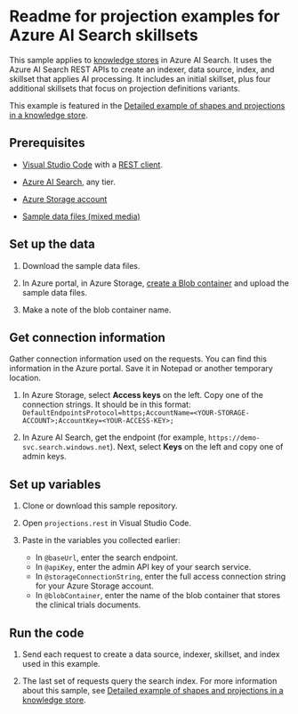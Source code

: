 
# Readme for projection examples for Azure AI Search skillsets

This sample applies to [knowledge stores](https://learn.microsoft.com/azure/search/knowledge-store-concept-intro) in Azure AI Search. It uses the Azure AI Search REST APIs to create an indexer, data source, index, and skillset that applies AI processing. It includes an initial skillset, plus four additional skillsets that focus on projection definitions variants.

This example is featured in the [Detailed example of shapes and projections in a knowledge store](https://learn.microsoft.com/en-us/azure/search/knowledge-store-projection-example-long).
 
## Prerequisites

+ [Visual Studio Code](https://code.visualstudio.com/download) with a [REST client](https://marketplace.visualstudio.com/items?itemName=humao.rest-client).

+ [Azure AI Search](https://learn.microsoft.com/azure/search/search-create-service-portal), any tier.

+ [Azure Storage account](https://learn.microsoft.com/azure/storage/common/storage-account-create?tabs=azure-portal)

+ [Sample data files (mixed media)](https://github.com/Azure-Samples/azure-search-sample-data/tree/master/ai-enrichment-mixed-media)

## Set up the data

1. Download the sample data files.

1. In Azure portal, in Azure Storage, [create a Blob container](https://;earn.microsoft.com/azure/storage/blobs/storage-quickstart-blobs-portal) and upload the sample data files.

1. Make a note of the blob container name.

## Get connection information

Gather connection information used on the requests. You can find this information in the Azure portal. Save it in Notepad or another temporary location.

1. In Azure Storage, select **Access keys** on the left. Copy one of the connection strings. It should be in this format: `DefaultEndpointsProtocol=https;AccountName=<YOUR-STORAGE-ACCOUNT>;AccountKey=<YOUR-ACCESS-KEY>;`

1. In Azure AI Search, get the endpoint (for example, `https://demo-svc.search.windows.net`). Next, select **Keys** on the left and copy one of admin keys.

## Set up variables

1. Clone or download this sample repository.

1. Open `projections.rest` in Visual Studio Code.

1. Paste in the variables you collected earlier:

   + In `@baseUrl`, enter the search endpoint.
   + In `@apiKey`, enter the admin API key of your search service.
   + In `@storageConnectionString`, enter the full access connection string for your Azure Storage account.
   + In `@blobContainer`, enter the name of the blob container that stores the clinical trials documents.

## Run the code

1. Send each request to create a data source, indexer, skillset, and index used in this example.

1. The last set of requests query the search index. For more information about this sample, see [Detailed example of shapes and projections in a knowledge store](https://learn.microsoft.com/en-us/azure/search/knowledge-store-projection-example-long).
